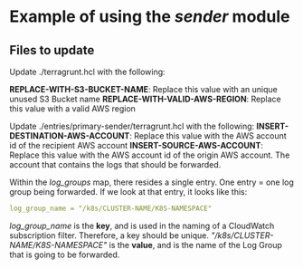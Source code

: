 # Example of using the *sender* module

## Files to update

Update ./terragrunt.hcl with the following:

**REPLACE-WITH-S3-BUCKET-NAME**: Replace this value with an unique unused S3 Bucket name
**REPLACE-WITH-VALID-AWS-REGION**: Replace this value with a valid AWS region

Update ./entries/primary-sender/terragrunt.hcl with the following:
**INSERT-DESTINATION-AWS-ACCOUNT**: Replace this value with the AWS account id of the recipient AWS account
**INSERT-SOURCE-AWS-ACCOUNT**: Replace this value with the AWS account id of the origin AWS account. The account that contains the logs that should be forwarded.

Within the _log_groups_ map, there resides a single entry. One entry = one log group being forwarded. If we look at that entry, it looks like this:

```yaml
log_group_name = "/k8s/CLUSTER-NAME/K8S-NAMESPACE"
```

_log_group_name_ is the **key**, and is used in the naming of a CloudWatch subscription filter. Therefore, a key should be unique. _"/k8s/CLUSTER-NAME/K8S-NAMESPACE"_ is the **value**, and is the name of the Log Group that is going to be forwarded.